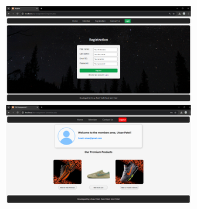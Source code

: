 <img src="images/Screenshot 2024-08-06 181238.png" alt="Image1"/>
<img src="images/Screenshot 2024-08-06 181314.png" alt="Image2"/>
